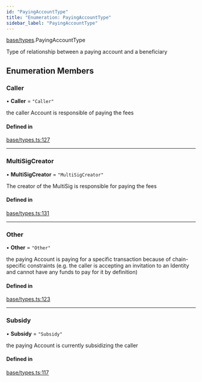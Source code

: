 ```yaml
---
id: "PayingAccountType"
title: "Enumeration: PayingAccountType"
sidebar_label: "PayingAccountType"
---
```


[base/types](../../../../modules/Base/Types/Types.md).PayingAccountType

Type of relationship between a paying account and a beneficiary

## Enumeration Members

### Caller

• **Caller** = ``"Caller"``

the caller Account is responsible of paying the fees

#### Defined in

[base/types.ts:127](https://github.com/PolymeshAssociation/polymesh-sdk/blob/8a9e72221/src/base/types.ts#L127)

___

### MultiSigCreator

• **MultiSigCreator** = ``"MultiSigCreator"``

The creator of the MultiSig is responsible for paying the fees

#### Defined in

[base/types.ts:131](https://github.com/PolymeshAssociation/polymesh-sdk/blob/8a9e72221/src/base/types.ts#L131)

___

### Other

• **Other** = ``"Other"``

the paying Account is paying for a specific transaction because of
  chain-specific constraints (e.g. the caller is accepting an invitation to an Identity
  and cannot have any funds to pay for it by definition)

#### Defined in

[base/types.ts:123](https://github.com/PolymeshAssociation/polymesh-sdk/blob/8a9e72221/src/base/types.ts#L123)

___

### Subsidy

• **Subsidy** = ``"Subsidy"``

the paying Account is currently subsidizing the caller

#### Defined in

[base/types.ts:117](https://github.com/PolymeshAssociation/polymesh-sdk/blob/8a9e72221/src/base/types.ts#L117)
